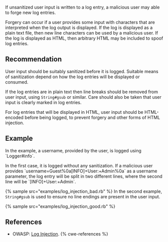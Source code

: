 If unsanitized user input is written to a log entry, a malicious user may able to forge new log entries.

Forgery can occur if a user provides some input with characters that are interpreted when the log output is displayed. If the log is displayed as a plain text file, then new line characters can be used by a malicious user. If the log is displayed as HTML, then arbitrary HTML may be included to spoof log entries.


## Recommendation
User input should be suitably sanitized before it is logged. Suitable means of sanitization depend on how the log entries will be displayed or consumed.

If the log entries are in plain text then line breaks should be removed from user input, using `String#gsub` or similar. Care should also be taken that user input is clearly marked in log entries.

For log entries that will be displayed in HTML, user input should be HTML-encoded before being logged, to prevent forgery and other forms of HTML injection.


## Example
In the example, a username, provided by the user, is logged using \`Logger\#info\`.

In the first case, it is logged without any sanitization. If a malicious user provides \`username=Guest%0a\[INFO\]+User:+Admin%0a\` as a username parameter, the log entry will be split in two different lines, where the second line will be \`\[INFO\]+User:+Admin\`.

{% sample src="examples/log_injection_bad.rb" %}
In the second example, `String#gsub` is used to ensure no line endings are present in the user input.

{% sample src="examples/log_injection_good.rb" %}

## References
* OWASP: [Log Injection](https://www.owasp.org/index.php/Log_Injection).
{% cwe-references %}
